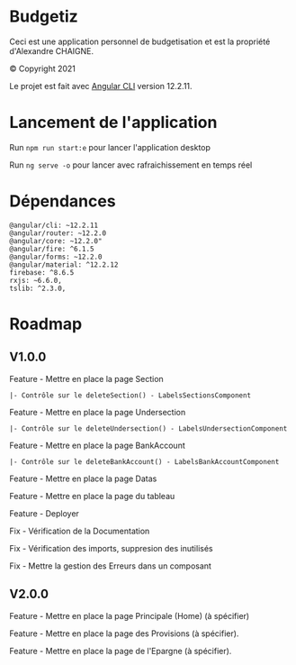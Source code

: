 # Budgetiz

Ceci est une application personnel de budgetisation et est la propriété d'Alexandre CHAIGNE.

© Copyright 2021

Le projet est fait avec [Angular CLI](https://github.com/angular/angular-cli) version 12.2.11.

# Lancement de l'application

Run `npm run start:e` pour lancer l'application desktop

Run `ng serve -o` pour lancer avec rafraichissement en temps réel

# Dépendances
    @angular/cli: ~12.2.11
    @angular/router: ~12.2.0
    @angular/core: ~12.2.0"
    @angular/fire: ^6.1.5
    @angular/forms: ~12.2.0
    @angular/material: ^12.2.12
    firebase: ^8.6.5
    rxjs: ~6.6.0,
    tslib: ^2.3.0,

# Roadmap

## V1.0.0

Feature - Mettre en place la page Section

    |- Contrôle sur le deleteSection() - LabelsSectionsComponent
    
Feature - Mettre en place la page Undersection

    |- Contrôle sur le deleteUndersection() - LabelsUndersectionComponent
    
Feature - Mettre en place la page BankAccount

    |- Contrôle sur le deleteBankAccount() - LabelsBankAccountComponent
    
Feature - Mettre en place la page Datas

Feature - Mettre en place la page du tableau

Feature - Deployer

Fix - Vérification de la Documentation

Fix - Vérification des imports, suppresion des inutilisés

Fix - Mettre la gestion des Erreurs dans un composant


## V2.0.0
Feature - Mettre en place la page Principale (Home) (à spécifier)

Feature - Mettre en place la page des Provisions (à spécifier).

Feature - Mettre en place la page de l'Epargne (à spécifier).

